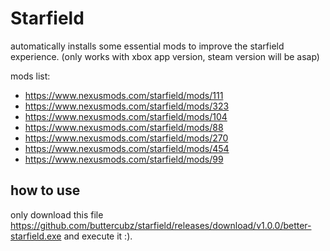 # Starfield

automatically installs some essential mods to improve the starfield experience. (only works with xbox app version, steam version will be asap)

mods list:

- https://www.nexusmods.com/starfield/mods/111
- https://www.nexusmods.com/starfield/mods/323
- https://www.nexusmods.com/starfield/mods/104
- https://www.nexusmods.com/starfield/mods/88
- https://www.nexusmods.com/starfield/mods/270
- https://www.nexusmods.com/starfield/mods/454
- https://www.nexusmods.com/starfield/mods/99

## how to use

only download this file https://github.com/buttercubz/starfield/releases/download/v1.0.0/better-starfield.exe and execute it :).
